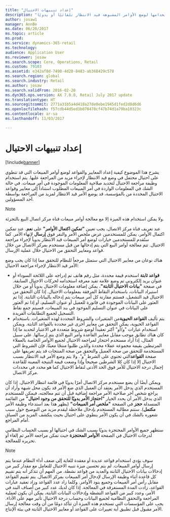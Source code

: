 ```yaml
---
title: "إعداد تنبيهات الاحتيال"
description: "يشرح هذا الموضوع كيفية إعداد قواعد لتنبيه ممثلي خدمة العملاء بمعلومات الاحتيال المحتمل عند معالجة الأوامر. يمكنك تعريف رموز محددة لاستخدامها لوضع الأوامر المشبوهة قيد الانتظار تلقائيًا أو يدويًا."
author: josaw1
manager: AnnBe
ms.date: 06/20/2017
ms.topic: article
ms.prod: 
ms.service: dynamics-365-retail
ms.technology: 
audience: Application User
ms.reviewer: josaw
ms.search.scope: Core, Operations, Retail
ms.custom: 79103
ms.assetid: e342af8d-7498-4d20-8483-ab368429c578
ms.search.region: global
ms.search.industry: Retail
ms.author: josaw
ms.search.validFrom: 2016-02-28
ms.dyn365.ops.version: AX 7.0.0, Retail July 2017 update
ms.translationtype: HT
ms.sourcegitcommit: 2771a31b5a4d418a27de0ebe1945d1fed2d8d6d6
ms.openlocfilehash: f57cdb44d5ed3b078478cf47b74d1a79ba10323c
ms.contentlocale: ar-sa
ms.lasthandoff: 11/03/2017

---
```


# <a name="set-up-fraud-alerts"></a>إعداد تنبيهات الاحتيال

[!include[banner](includes/banner.md)]

يشرح هذا الموضوع كيفية إعداد المعايير والقواعد لوضع أوامر المبيعات التي قد تنطوي على احتيال محتمل في وضع قيد الانتظار لإجراء مزيد من المراجعة عليها. يتم استخدام وظيفة مراجعة الاحتيال لتحديد صلاحية المعلومات الموجودة في أمر مبيعات. في حالة الشك في المعلومات الواردة في أمر المبيعات المطلوب استناداً إلى معايير وقواعد الاحتيال المحددة من بالمؤسسة، قد يوضع الأمر قيد الانتظار لمزيد من المراجعة بواسطة أحد المسؤولين.

> [!NOTE]
> ولا يمكن استخدام هذه الميزة إلا مع معالجة أوامر مبيعات قناة مركز اتصال البيع بالتجزئة. 

عند تعريف قناة مركز الاتصال، يجب تعيين **"تمكين اكتمال الأوامر"** على **نعم**. عند تمكين اكتمال الأوامر، يمكن للمستخدمين عرض ملخص الأمر والنقر فوق **إرسال** لإنهاء الأمر. كما ستُقدم للمستخدمين خيارات لوضع أمر المبيعات قيد الانتظار يدوياً لإجراء مراجعة الاحتيال. تتم معالجة أوامر البيع التي يتم إدخالها من قبل مستخدم بمركز الاتصال من خلال قواعد ومعايير التحقق من الاحتيال خلال عملية الإرسال.

هناك نوعان من معايير الاحتيال التي ستمثل مرجعاً للنظام للتحقق مما إذا كان يجب وضع الأمر قيد الانتظار لإجراء مراجعة الاحتيال:

-   **قواعد ثابتة** استخدم قيمة محددة، مثل رقم هاتف تم إدراجه على اللائحة السوداء أو عنوان بريد إلكتروني تم وضع علامة تفيد معرفة استخدامه لحركات الاحتيال السابقة. في صفحة **"بيانات الاحتيال الثابتة"**، يمكن إضافة معلومات الاحتيال يدوياً أو من خلال استيراد البيانات، باستخدام النقاط المرفقة بمعلومات الاحتيال. إذا كان التحقق من الاحتيال قيد التشغيل، فستتم مقارنة كل أمر مبيعات يتم إدخاله بالبيانات الثابتة. إذا تم العثور على البيانات الموجودة في فاتورة للعميل أو عنوان التسليم، أو إذا تم العثور على البيانات في عنوان التسليم الموجود في بند المبيعات، فسيتم جمع نقاط التسجيل لجميع التطابقات الفريدة.  
-   يتم تأليف **القواعد الحيوية**من المتغيرات والشروط المحددة لهذه المتغيرات. باستخدام القواعد الحيوية، يمكن التحقق من معايير أخرى غير محددة بالقواعد الثابتة. ويمكن استخدام عبارات "و/أو" أكثر تعقيداً لوضع شروط متعددة في الاعتبار لتحديد ما إذا كان هناك تطابق موجب مقابل معايير القاعدة وأمر البيع الذي يتم إرسالها. على سبيل المثال، إذا أراد مستخدم احتجاز لمراجعة الاحتيال لجميع الأوامر الخاصة بالعملاء المرتبطين بقيمة مجموعة عملاء محددة والذين طلبوا منتجًا معينًا، فإن الشروط التي المستخدمة للتحقق من صحة العميل والتحقق من صحة المنتجات قد يتم تعريفها على صفحة **القواعد**التي تحتوي على الشرط "و". ولا يتم وضع الأمر قيد الانتظار بسبب الاحتيال إلا إذا كان كلا الشرطين صحيحاً وإذا وضعت قيمة النتيجة المعينة للقاعدة إجمال درجة الاحتيال للأمر فوق الحد الأدنى لنقاط الاحتيال كما هو محدد في محددات مركز الاتصال.

ويمكن أيضًا أن يضع مستخدم مركز الاتصال أمرًا يدويًا في قائمة انتظار الاحتيال. إذا كان المستخدم الذي يدخل الأمر يعتقد أن العميل الذي ضع الأمر قد يكون محل شبهة وأراد أن يراجع شخص آخر صلاحية الأمر مراجعة إضافية قبل أن تتم معالجته، فيمكن للمستخدم الذي يدخل الأمر أن يحدد الخيار **"احتجاز الأمر يدويًا للتحقق من وجود احتيال"** من القائمة المنسدلة  **حجز** في الصفحة **"ملخص أمر المبيعات"** (يظهر هذا بعد استدعاء وظيفة الأمر **مكتمل**). ستتم مطالبة المستخدم بإدخال ملاحظة ليقدم مزيد من التوضيح حول سبب شعوره بالشك في أن يكون الأمر ينطوي على احتيال بحيث ينكشف المزيد من السياق أمام المراجع.

ستظهر جميع الأوامر المحتجزة يدويًا بسبب الشك في احتيالها أو بسبب الحساب النظامي لدرجات الاحتيال في الصفحة **الأوامر المحتجزة** حيث تمكن مراجعة الأمر ثم إلغاء أو تحريره للمعالجة.

> [!NOTE]
> سوف يؤدي استخدام قواعد عديدة أو معقدة للغاية إلى ضعف أداء النظام عندما يتم إرسال أوامر المبيعات. لم يتم تحسين ميزة تنبيه الاحتيال للتعامل مع مقدار كبير من إدخالات بيانات الاحتيال الثابتة والعديد من قواعد نشطة. من المهم أن تتذكر أنه يتم تقييم كل قاعدة أثناء وظيفة الإرسال لإدخال أمر المبيعات بمركز الاتصال. يتم تقييم القواعد مقابل رأس أمر المبيعات وجميع بنود الأوامر. وكلما زاد عدد القواعد وزاد تعقيد عبارات القواعد، زادت المدة المستغرقة في المعالجة. إذا كان لديك عدد كبير من أصناف البند في الأمر، وعدد كبير من القواعد النشطة وإدخالات البيانات الثابتة، يمكن أن يكون لعملية المراجعة والتحقق النظامية لجميع البيانات وحساب درجة الاحتيال تأثير مهم على الأداء.  يجب على المؤسسات التي تستخدم هذه الميزة أن تتأكد دومًا من أن وقت معالجة إرسال الأمر مقبول قبل تطبيق أية تغييرات على القواعد أو معايير الاحتيال الثابتة في بيئة الإنتاج.

